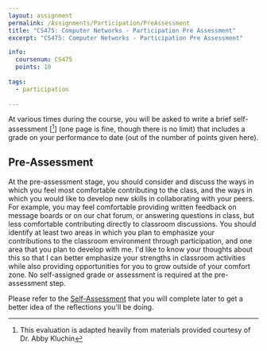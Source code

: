 ```yaml
---
layout: assignment
permalink: /Assignments/Participation/PreAssessment
title: "CS475: Computer Networks - Participation Pre Assessment"
excerpt: "CS475: Computer Networks - Participation Pre Assessment"

info:
  coursenum: CS475
  points: 10
  
tags:
  - participation
  
---
```


At various times during the course, you will be asked to write a brief self-assessment \[[^1]\] (one page is fine, though there is no limit) that includes a grade on your performance to date (out of the number of points given here).

## Pre-Assessment

At the pre-assessment stage, you should consider and discuss the ways in which you feel most comfortable contributing to the class, and the ways in which you would like to develop new skills in collaborating with your peers.  For example, you may feel comfortable providing written feedback on message boards or on our chat forum, or answering questions in class, but less comfortable contributing directly to classroom discussions.  You should identify at least two areas in which you plan to emphasize your contributions to the classroom environment through participation, and one area that you plan to develop with me.  I'd like to know your thoughts about this so that I can better emphasize your strengths in classroom activities while also providing opportunities for you to grow outside of your comfort zone.  No self-assigned grade or assessment is required at the pre-assessment step.

Please refer to the [Self-Assessment](./SelfAssessment) that you will complete later to get a better idea of the reflections you'll be doing.

[^1]: This evaluation is adapted heavily from materials provided courtesy of Dr. Abby Kluchin
